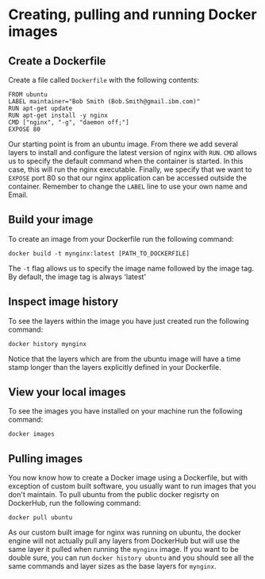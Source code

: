 # Creating, pulling and running Docker images

## Create a Dockerfile

Create a file called `Dockerfile` with the following contents:

```
FROM ubuntu
LABEL maintainer="Bob Smith (Bob.Smith@gmail.ibm.com)"
RUN apt-get update
RUN apt-get install -y nginx
CMD ["nginx", "-g", "daemon off;"]
EXPOSE 80
```

Our starting point is from an ubuntu image. From there we add several layers to install and configure the latest version of nginx with `RUN`. `CMD` allows us to specify the default command when the container is started. In this case, this will run the nginx executable. Finally, we specify that we want to `EXPOSE` port 80 so that our nginx application can be accessed outside the container. Remember to change the `LABEL` line to use your own name and Email.

## Build your image

To create an image from your Dockerfile run the following command:

`docker build -t mynginx:latest [PATH_TO_DOCKERFILE]`

The `-t` flag allows us to specify the image name followed by the image tag. By default, the image tag is always 'latest'

## Inspect image history

To see the layers within the image you have just created run the following command:

`docker history mynginx`

Notice that the layers which are from the ubuntu image will have a time stamp longer than the layers explicitly defined in your Dockerfile.

## View your local images

To see the images you have installed on your machine run the following command:

`docker images`

## Pulling images

You now know how to create a Docker image using a Dockerfile, but with exception of custom built software, you usually want to run images that you don't maintain. To pull ubuntu from the public docker regisrty on DockerHub, run the following command:

`docker pull ubuntu`

As our custom built image for nginx was running on ubuntu, the docker engine will not actually pull any layers from DockerHub but will use the same layer it pulled when running the `mynginx` image. If you want to be double sure, you can run `docker history ubuntu` and you should see all the same commands and layer sizes as the base layers for `mynginx`.
